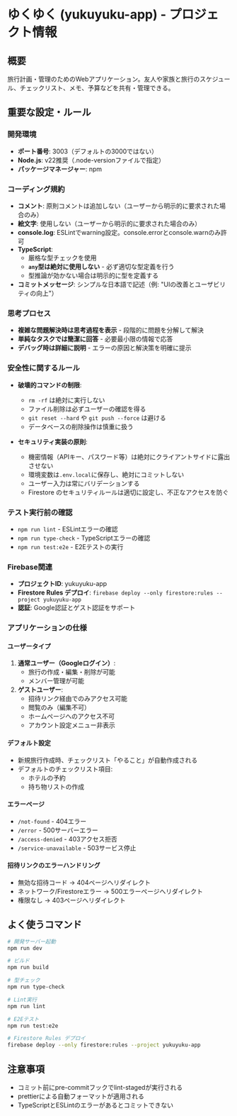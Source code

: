 # ゆくゆく (yukuyuku-app) - プロジェクト情報

## 概要

旅行計画・管理のためのWebアプリケーション。友人や家族と旅行のスケジュール、チェックリスト、メモ、予算などを共有・管理できる。

## 重要な設定・ルール

### 開発環境

- **ポート番号**: 3003（デフォルトの3000ではない）
- **Node.js**: v22推奨（.node-versionファイルで指定）
- **パッケージマネージャー**: npm

### コーディング規約

- **コメント**: 原則コメントは追加しない（ユーザーから明示的に要求された場合のみ）
- **絵文字**: 使用しない（ユーザーから明示的に要求された場合のみ）
- **console.log**: ESLintでwarning設定。console.errorとconsole.warnのみ許可
- **TypeScript**:
  - 厳格な型チェックを使用
  - **`any`型は絶対に使用しない** - 必ず適切な型定義を行う
  - 型推論が効かない場合は明示的に型を定義する
- **コミットメッセージ**: シンプルな日本語で記述（例: "UIの改善とユーザビリティの向上"）

### 思考プロセス

- **複雑な問題解決時は思考過程を表示** - 段階的に問題を分解して解決
- **単純なタスクでは簡潔に回答** - 必要最小限の情報で応答
- **デバッグ時は詳細に説明** - エラーの原因と解決策を明確に提示

### 安全性に関するルール

- **破壊的コマンドの制限**:
  - `rm -rf` は絶対に実行しない
  - ファイル削除は必ずユーザーの確認を得る
  - `git reset --hard` や `git push --force` は避ける
  - データベースの削除操作は慎重に扱う

- **セキュリティ実装の原則**:
  - 機密情報（APIキー、パスワード等）は絶対にクライアントサイドに露出させない
  - 環境変数は`.env.local`に保存し、絶対にコミットしない
  - ユーザー入力は常にバリデーションする
  - Firestore のセキュリティルールは適切に設定し、不正なアクセスを防ぐ

### テスト実行前の確認

- `npm run lint` - ESLintエラーの確認
- `npm run type-check` - TypeScriptエラーの確認
- `npm run test:e2e` - E2Eテストの実行

### Firebase関連

- **プロジェクトID**: yukuyuku-app
- **Firestore Rules デプロイ**: `firebase deploy --only firestore:rules --project yukuyuku-app`
- **認証**: Google認証とゲスト認証をサポート

### アプリケーションの仕様

#### ユーザータイプ

1. **通常ユーザー（Googleログイン）**:
   - 旅行の作成・編集・削除が可能
   - メンバー管理が可能
2. **ゲストユーザー**:
   - 招待リンク経由でのみアクセス可能
   - 閲覧のみ（編集不可）
   - ホームページへのアクセス不可
   - アカウント設定メニュー非表示

#### デフォルト設定

- 新規旅行作成時、チェックリスト「やること」が自動作成される
- デフォルトのチェックリスト項目:
  - ホテルの予約
  - 持ち物リストの作成

#### エラーページ

- `/not-found` - 404エラー
- `/error` - 500サーバーエラー
- `/access-denied` - 403アクセス拒否
- `/service-unavailable` - 503サービス停止

#### 招待リンクのエラーハンドリング

- 無効な招待コード → 404ページへリダイレクト
- ネットワーク/Firestoreエラー → 500エラーページへリダイレクト
- 権限なし → 403ページへリダイレクト

## よく使うコマンド

```bash
# 開発サーバー起動
npm run dev

# ビルド
npm run build

# 型チェック
npm run type-check

# Lint実行
npm run lint

# E2Eテスト
npm run test:e2e

# Firestore Rules デプロイ
firebase deploy --only firestore:rules --project yukuyuku-app
```

## 注意事項

- コミット前にpre-commitフックでlint-stagedが実行される
- prettierによる自動フォーマットが適用される
- TypeScriptとESLintのエラーがあるとコミットできない

